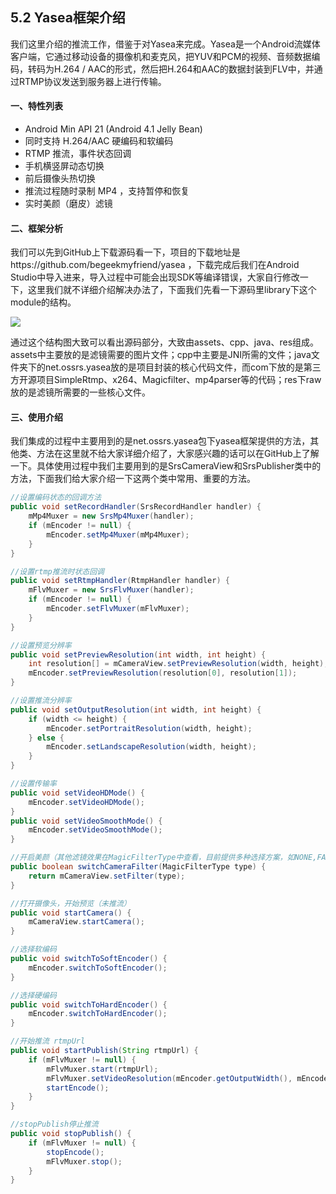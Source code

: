 ## 5.2 Yasea框架介绍

我们这里介绍的推流工作，借鉴于对Yasea来完成。Yasea是一个Android流媒体客户端，它通过移动设备的摄像机和麦克风，把YUV和PCM的视频、音频数据编码，转码为H.264 / AAC的形式，然后把H.264和AAC的数据封装到FLV中，并通过RTMP协议发送到服务器上进行传输。

#### 一、特性列表

* Android Min API 21 \(Android 4.1 Jelly Bean\)
* 同时支持 H.264/AAC 硬编码和软编码
* RTMP 推流，事件状态回调
* 手机横竖屏动态切换
* 前后摄像头热切换
* 推流过程随时录制 MP4 ，支持暂停和恢复
* 实时美颜（磨皮）滤镜

#### 二、框架分析

我们可以先到GitHub上下载源码看一下，项目的下载地址是https://github.com/begeekmyfriend/yasea ，下载完成后我们在Android Studio中导入进来，导入过程中可能会出现SDK等编译错误，大家自行修改一下，这里我们就不详细介绍解决办法了，下面我们先看一下源码里library下这个module的结构。

![](/assets/图5.2-1.png)

通过这个结构图大致可以看出源码部分，大致由assets、cpp、java、res组成。assets中主要放的是滤镜需要的图片文件；cpp中主要是JNI所需的文件；java文件夹下的net.ossrs.yasea放的是项目封装的核心代码文件，而com下放的是第三方开源项目SimpleRtmp、x264、Magicfilter、mp4parser等的代码；res下raw放的是滤镜所需要的一些核心文件。

#### 三、使用介绍

我们集成的过程中主要用到的是net.ossrs.yasea包下yasea框架提供的方法，其他类、方法在这里就不给大家详细介绍了，大家感兴趣的话可以在GitHub上了解一下。具体使用过程中我们主要用到的是SrsCameraView和SrsPublisher类中的方法，下面我们给大家介绍一下这两个类中常用、重要的方法。

```java
//设置编码状态的回调方法
public void setRecordHandler(SrsRecordHandler handler) {
    mMp4Muxer = new SrsMp4Muxer(handler);
    if (mEncoder != null) {
        mEncoder.setMp4Muxer(mMp4Muxer);
    }
}
```

```java
//设置rtmp推流时状态回调
public void setRtmpHandler(RtmpHandler handler) {
    mFlvMuxer = new SrsFlvMuxer(handler);
    if (mEncoder != null) {
        mEncoder.setFlvMuxer(mFlvMuxer);
    }
}
```

```java
//设置预览分辨率
public void setPreviewResolution(int width, int height) {
    int resolution[] = mCameraView.setPreviewResolution(width, height);
    mEncoder.setPreviewResolution(resolution[0], resolution[1]);
}
```

```java
//设置推流分辨率
public void setOutputResolution(int width, int height) {
    if (width <= height) {
        mEncoder.setPortraitResolution(width, height);
    } else {
        mEncoder.setLandscapeResolution(width, height);
    }
}
```

```java
//设置传输率
public void setVideoHDMode() {
    mEncoder.setVideoHDMode();
}
public void setVideoSmoothMode() {
    mEncoder.setVideoSmoothMode();
}
```

```java
//开启美颜（其他滤镜效果在MagicFilterType中查看，目前提供多种选择方案，如NONE,FAIRYTALE,SUNRISE,SUNSET,WHITECAT等）
public boolean switchCameraFilter(MagicFilterType type) {
    return mCameraView.setFilter(type);
}
```

```java
//打开摄像头，开始预览（未推流）
public void startCamera() {
    mCameraView.startCamera();
}
```

```java
//选择软编码
public void switchToSoftEncoder() {
    mEncoder.switchToSoftEncoder();
}
```

```java
//选择硬编码
public void switchToHardEncoder() {
    mEncoder.switchToHardEncoder();
}
```

```java
//开始推流 rtmpUrl
public void startPublish(String rtmpUrl) {
    if (mFlvMuxer != null) {
        mFlvMuxer.start(rtmpUrl);
        mFlvMuxer.setVideoResolution(mEncoder.getOutputWidth(), mEncoder.getOutputHeight());
        startEncode();
    }
}
```

```java
//stopPublish停止推流 
public void stopPublish() {
    if (mFlvMuxer != null) {
        stopEncode();
        mFlvMuxer.stop();
    }
}
```



